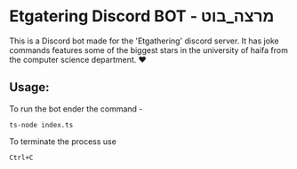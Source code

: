 # Etgatering Discord BOT - מרצה_בוט

This is a Discord bot made for the 'Etgathering' discord server.
It has joke commands features some of the biggest stars in the university of haifa from the computer science department.
❤

## Usage:

To run the bot ender the command - 

`ts-node index.ts`

To terminate the process use 

`Ctrl+C`

